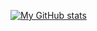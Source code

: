 [![My GitHub stats](https://github-readme-stats-csvbox.vercel.app/api?username=atri-dastidar-snkeos&show=reviews,prs_merged,prs_merged_percentage&include_all_commits=true&ring_color=66e0ff&show_icons=true&theme=ambient_gradient)](https://youtu.be/dQw4w9WgXcQ)

<!--
**atri-dastidar-snkeos/atri-dastidar-snkeos** is a ✨ _special_ ✨ repository because its `README.md` (this file) appears on your GitHub profile.

Here are some ideas to get you started:

- 🔭 I’m currently working on ...
- 🌱 I’m currently learning ...
- 👯 I’m looking to collaborate on ...
- 🤔 I’m looking for help with ...
- 💬 Ask me about ...
- 📫 How to reach me: ...
- 😄 Pronouns: ...
- ⚡ Fun fact: ...
-->
